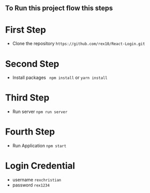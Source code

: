  
## To Run this project flow this steps

# First Step
- Clone the repository ` https://github.com/rex10/React-Login.git `

# Second Step 
- Install packages ` npm install` or `yarn install`

# Third Step
- Run server `npm run server`

# Fourth Step
- Run Application `npm start`

# Login Credential
- username `rexchristian`
- password `rex1234`